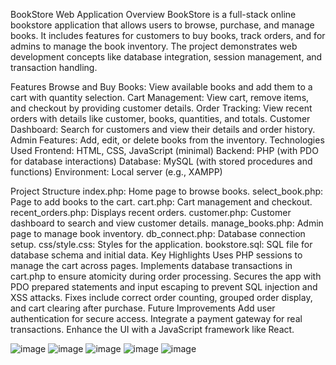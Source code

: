 BookStore Web Application
Overview
BookStore is a full-stack online bookstore application that allows users to browse, purchase, and manage books. It includes features for customers to buy books, track orders, and for admins to manage the book inventory. The project demonstrates web development concepts like database integration, session management, and transaction handling.

Features
Browse and Buy Books: View available books and add them to a cart with quantity selection.
Cart Management: View cart, remove items, and checkout by providing customer details.
Order Tracking: View recent orders with details like customer, books, quantities, and totals.
Customer Dashboard: Search for customers and view their details and order history.
Admin Features: Add, edit, or delete books from the inventory.
Technologies Used
Frontend: HTML, CSS, JavaScript (minimal)
Backend: PHP (with PDO for database interactions)
Database: MySQL (with stored procedures and functions)
Environment: Local server (e.g., XAMPP)

Project Structure
index.php: Home page to browse books.
select_book.php: Page to add books to the cart.
cart.php: Cart management and checkout.
recent_orders.php: Displays recent orders.
customer.php: Customer dashboard to search and view customer details.
manage_books.php: Admin page to manage book inventory.
db_connect.php: Database connection setup.
css/style.css: Styles for the application.
bookstore.sql: SQL file for database schema and initial data.
Key Highlights
Uses PHP sessions to manage the cart across pages.
Implements database transactions in cart.php to ensure atomicity during order processing.
Secures the app with PDO prepared statements and input escaping to prevent SQL injection and XSS attacks.
Fixes include correct order counting, grouped order display, and cart clearing after purchase.
Future Improvements
Add user authentication for secure access.
Integrate a payment gateway for real transactions.
Enhance the UI with a JavaScript framework like React.

![image](https://github.com/user-attachments/assets/10f57293-98f6-4096-98f4-e83e3fe51a1b)
![image](https://github.com/user-attachments/assets/237eb146-23ca-4948-95bf-37c369fd4c5a)
![image](https://github.com/user-attachments/assets/5823805c-a010-42d7-bada-faa9fac05d4c)
![image](https://github.com/user-attachments/assets/f3ccaff0-cf14-42cb-bcaf-feebf5bd4c1f)
![image](https://github.com/user-attachments/assets/8277e17b-2910-4295-839b-2744b6cb2e30)


